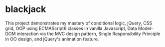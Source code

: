 # blackjack
This project demonstrates my mastery of conditional logic, jQuery, CSS grid, OOP using ECMAScript6 classes in vanilla Javascript, Data Model-DOM interaction via the MVC design pattern, Single Responsibility Principle in OO design, and jQuery's animation feature.
